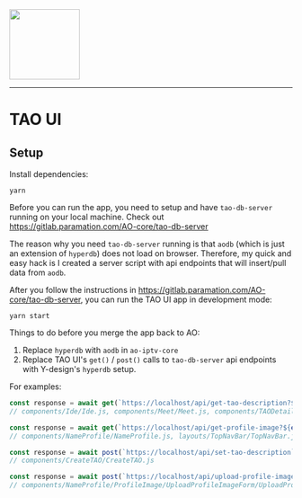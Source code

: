 <img src="https://paramation.com/wp-content/uploads/2017/05/logotype-desktop-uai-258x178.png"  width="125" />

---

# TAO UI

## Setup

Install dependencies:

```
yarn
```

Before you can run the app, you need to setup and have `tao-db-server` running on your local machine. Check out https://gitlab.paramation.com/AO-core/tao-db-server

The reason why you need `tao-db-server` running is that `aodb` (which is just an extension of `hyperdb`) does not load on browser. Therefore, my quick and easy hack is I created a server script with api endpoints that will insert/pull data from `aodb`.

After you follow the instructions in https://gitlab.paramation.com/AO-core/tao-db-server, you can run the TAO UI app in development mode:

```
yarn start
```

Things to do before you merge the app back to AO:

1. Replace `hyperdb` with `aodb` in `ao-iptv-core`
2. Replace TAO UI's `get()` / `post()` calls to `tao-db-server` api endpoints with Y-design's `hyperdb` setup.

For examples:

```javascript
const response = await get(`https://localhost/api/get-tao-description?${encodeParams({ taoId: id })}`);
// components/Ide/Ide.js, components/Meet/Meet.js, components/TAODetails/TAODetails.js

const response = await get(`https://localhost/api/get-profile-image?${encodeParams({ nameId: id })}`);
// components/NameProfile/NameProfile.js, layouts/TopNavBar/TopNavBar.js

const response = await post(`https://localhost/api/set-tao-description`, { taoId, description: taoDescription });
// components/CreateTAO/CreateTAO.js

const response = await post(`https://localhost/api/upload-profile-image`, { nameId, imageString: formData.imageFile });
// components/NameProfile/ProfileImage/UploadProfileImageForm/UploadProfileImageForm.js
```
